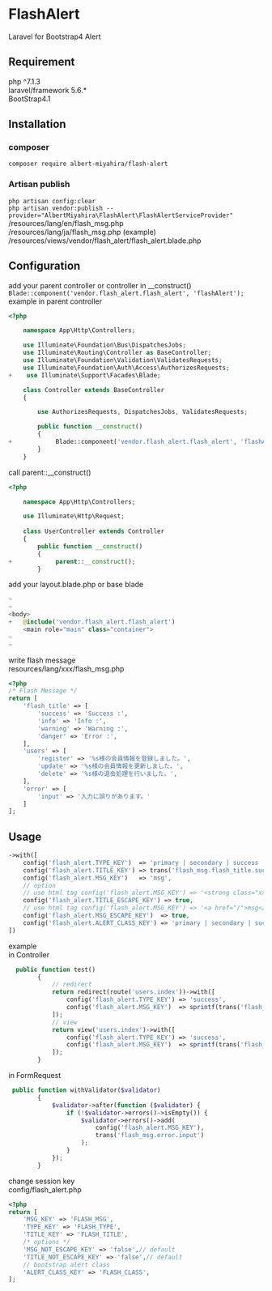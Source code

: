 # FlashAlert
Laravel for Bootstrap4 Alert
## Requirement
php ^7.1.3  
laravel/framework 5.6.*  
BootStrap4.1
## Installation
### composer
`composer require albert-miyahira/flash-alert`  
### Artisan publish
`php artisan config:clear`  
`php artisan vendor:publish --provider="AlbertMiyahira\FlashAlert\FlashAlertServiceProvider"` 
/resources/lang/en/flash_msg.php  
/resources/lang/ja/flash_msg.php (example)  
/resources/views/vendor/flash_alert/flash_alert.blade.php
## Configuration
add your parent controller or controller in __construct()  
`Blade::component('vendor.flash_alert.flash_alert', 'flashAlert');`  
example in parent controller
```php
<?php

    namespace App\Http\Controllers;

    use Illuminate\Foundation\Bus\DispatchesJobs;
    use Illuminate\Routing\Controller as BaseController;
    use Illuminate\Foundation\Validation\ValidatesRequests;
    use Illuminate\Foundation\Auth\Access\AuthorizesRequests;
+    use Illuminate\Support\Facades\Blade;

    class Controller extends BaseController
    {

        use AuthorizesRequests, DispatchesJobs, ValidatesRequests;

        public function __construct()
        {
+            Blade::component('vendor.flash_alert.flash_alert', 'flashAlert');
        }
    }
```
call parent::__construct() 

```php
<?php

    namespace App\Http\Controllers;

    use Illuminate\Http\Request;
   
    class UserController extends Controller
    {
        public function __construct()
        {
+            parent::__construct();
        }
```
add your layout.blade.php or base blade 
```php
~
~
<body>
+   @include('vendor.flash_alert.flash_alert')
    <main role="main" class="container">
~
~
```
write flash message    
resources/lang/xxx/flash_msg.php  
``` php
<?php
/* Flash Message */
return [
    'flash_title' => [
        'success' => 'Success :',
        'info' => 'Info :',
        'warning' => 'Warning :',
        'danger' => 'Error :',
    ],
    'users' => [
        'register' => '%s様の会員情報を登録しました。',
        'update' => '%s様の会員情報を更新しました。',
        'delete' => '%s様の退会処理を行いました。',
    ],
    'error' => [
        'input' => '入力に誤りがあります。'
    ]
];
```

## Usage
```php
->with([
    config('flash_alert.TYPE_KEY')  => 'primary | secondary | success | danger | warning | info | light | dark',
    config('flash_alert.TITLE_KEY') => trans('flash_msg.flash_title.success'),
    config('flash_alert.MSG_KEY')   => 'msg',
    // option
    // use html tag config('flash_alert.MSG_KEY') => '<strong class="xxx">title</strong>',
    config('flash_alert.TITLE_ESCAPE_KEY') => true,
    // use html tag config('flash_alert.MSG_KEY') => '<a href="/">msg</a>',
    config('flash_alert.MSG_ESCAPE_KEY')  => true,
    config('flash_alert.ALERT_CLASS_KEY') => 'primary | secondary | success | danger | warning | info | light | dark'
])
```
example  
in Controller
```php
  public function test()
        {
            // redirect
            return redirect(route('users.index'))->with([
                config('flash_alert.TYPE_KEY') => 'success',
                config('flash_alert.MSG_KEY')  => sprintf(trans('flash_msg.users.delete'), $userName)
            ]);
            // view
            return view('users.index')->with([
                config('flash_alert.TYPE_KEY') => 'success',
                config('flash_alert.MSG_KEY')  => sprintf(trans('flash_msg.users.delete'), $userName)
            ]);
        }
```
in FormRequest
```php
 public function withValidator($validator)
        {
            $validator->after(function ($validator) {
                if (!$validator->errors()->isEmpty()) {
                    $validator->errors()->add(
                        config('flash_alert.MSG_KEY'), 
                        trans('flash_msg.error.input')
                    );
                }
            });
        }
```
change session key  
config/flash_alert.php  
```php
<?php
return [
    'MSG_KEY' => 'FLASH_MSG',
    'TYPE_KEY' => 'FLASH_TYPE',
    'TITLE_KEY' => 'FLASH_TITLE',
    /* options */
    'MSG_NOT_ESCAPE_KEY' => 'false',// default
    'TITLE_NOT_ESCAPE_KEY' => 'false',// default
    // bootstrap alert class
    'ALERT_CLASS_KEY' => 'FLASH_CLASS',
];
```
